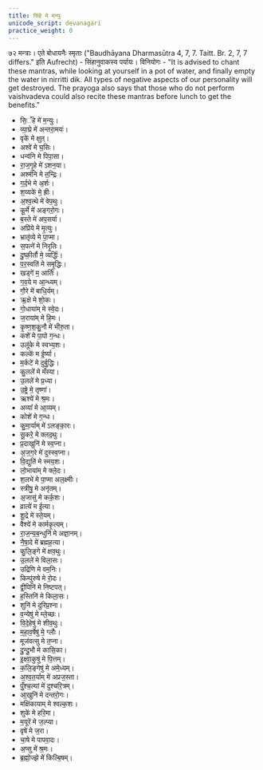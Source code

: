 ```yaml
---
title: सिंहे मे मन्युः
unicode_script: devanagari
practice_weight: 0
---
```


७२ मन्त्राः। एते बोधायनैः स्मृताः ("Baudhāyana Dharmasūtra 4, 7, 7. Taitt. Br. 2, 7, 7 differs." इति Aufrecht) - सिंहानुवाकस्य पर्यायः। विनियोगः - "It is advised to chant these mantras, while looking at yourself in a pot of water, and finally empty the water in nirritti dik.  All types of negative aspects of our personality will get destroyed. The prayoga also says that those who do not perform  vaishvadeva could also recite these mantras before lunch to get the benefits." 

- सि॒ँहे मे॑ म॒न्युः।
- व्या॒घ्रे मे॑ अन्तरा॒मयः॑।
- वृके॑ मे क्षुत्।
- अश्वे॑ मे घ॒सिः।
- धन्व॑नि मे पिपा॒सा।
- रा॒ज॒गृ॒हे मे॑ ऽशन॒या।
- अश्म॑नि मे त॒न्द्रिः।
- ग॒र्द॒भे मे अ॒र्शः।
- श॒य्यके॑ मे॒ ह्रीः।
- अ॒श्व॒त्थे मे॑ वेप॒थुः।
- कू॒र्मे मे॑ अङ्गरो॒गः।
- ब॒स्ते मे॑ अप॒सर्या।
- अप्रि॑ये मे मृ॒त्युः।
- भ्रातृ॑व्ये मे पा॒प्मा।
- स॒पत्ने॑ मे निरृ॒तिः।
- दु॒ष्की॒र्तौ मे॒ व्यर्द्धिः॑।
- प॒र॒स्वति॑ मे समृ॒द्धिः।
- खड्गे॑ म॒ आर्तिः॑।
- ग॒व॒ये म आ॒न्ध्यम्।
- गौ॒रे मे॑ बाधि॒र्यम्।
- ऋ॒क्षे मे शो॒कः।
- गो॒धाया॑म् मे स्वे॒दः।
- ज॒राया॑म् मे हि॒मः।
- कृ॒ष्ण॒श॒कु॒नौ मे॑ भीरु॒ता।
- कशे॑ मे पा॒पो ग॒न्धः।
- उलू॑के मे स्वभ्य॒शः।
- कल्के॑ म ई॒र्ष्या।
- म॒र्कटे॑ मे दुर्बु॒द्धिः।
- कु॒लले॑ मे मँस्या।
- उ॒लले॑ मे प्र॒ध्या।
- उ॒ष्ट्रे मे॒ तृष्णा॑।
- ऋश्ये॑ मे श्र॒मः।
- अव्यां॑ मे आ॒व्यम्।
- कोशे॑ मे ग॒न्धः।
- कु॒मा॒र्याम् मे॑ ऽलङ्का॒रः।
- सू॒करे॒ मे क्लद॒थुः।
- प्र॒दाखुनि॑ मे स्व॒प्ना।
- अ॒ज॒ग॒रे मे॑ दुस्स्व॒प्ना।
- वि॒द्युति॑ मे स्मय॒शः।
- लो॒भाया॑म् मे क्ले॒दः।
- श॒लभे॑ मे पा॒प्मा अल॒क्ष्मीः।
- स्त्रीषु॒ मे अनृ॑तम्।
- अ॒जासु॑ मे कर्क॒शः।
- व्रात्ये॑ म ई॒त्या।
- शू॒द्रे मे॑ स्ते॒यम्।
- वैश्ये॑ मे कार्मकृ॒त्यम्।
- रा॒ज॒न्य॒ब॒न्धुनि॑ मे अज्ञा॒नम्।
- नै॒षा॒दे मे॑ ब्रह्मह॒त्या।
- कु॒लि॒ङ्गे मे॑ क्षव॒थुः।
- उ॒लले॑ मे विला॒सः।
- उद्रिणि मे वम॒निः।
- किम्पु॑रुषे मे रो॒दः।
- द्वी॒पिनि॑ मे निष्टपत्।
- ह॒स्तिनि॑ मे किला॒सः।
- शुनि॑ मे दुरिप्र॒श्ना।
- व॒न्येषु॑ मे म्ले॒च्छः।
- वि॒दे॒हेषु॑ मे शीव॒थुः।
- म॒हा॒व॒र्षेषु॑ मे॒ ग्लौः।
- मूज॑वत्सु मे त॒प्ना।
- दु॒न्दु॒भौ मे कासि॒का।
- इ॒क्ष्वा॒कुषु॑ मे पि॒त्तम्।
- क॒लि॒ङ्गेषु॑ मे अमे॒ध्यम्।
- अ॒श्व॒त॒र्याम् मे॑ अप्रज॒स्ता।
- पुँ॒श्च॒ल्यां मे॑ दुश्चरि॒त्रम्।
- आ॒खुनि॑ मे दन्तरो॒गः।
- मक्षि॑कायाम् मे श्वल्क॒शः।
- शुके॑ मे हरि॒मा।
- म॒यूरे॑ मे ज॒ल्प्या।
- वृषे॑ मे ज॒रा।
- चा॒षे मे पापवा॒दः।
- अ॒प्सु मे॑ श्र॒मः।
- ब्र॒ह्मो॒ज्झे मे॑ किल्बि॒षम्।
